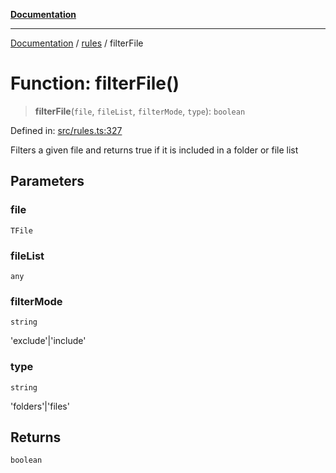 [**Documentation**](https://raw.githubusercontent.com/Christian-Me/obsidian-front-matter-automate/main/doc/README.md)

***

[Documentation](https://raw.githubusercontent.com/Christian-Me/obsidian-front-matter-automate/main/doc/README.md) / [rules](https://raw.githubusercontent.com/Christian-Me/obsidian-front-matter-automate/main/doc/rules/README.md) / filterFile

# Function: filterFile()

> **filterFile**(`file`, `fileList`, `filterMode`, `type`): `boolean`

Defined in: [src/rules.ts:327](https://github.com/Christian-Me/folder-to-tags-plugin/blob/ea97d76ce7b235ca1e3494401efc98e537acc1fb/src/rules.ts#L327)

Filters a given file and returns true if it is included in a folder or file list

## Parameters

### file

`TFile`

### fileList

`any`

### filterMode

`string`

'exclude'|'include'

### type

`string`

'folders'|'files'

## Returns

`boolean`

